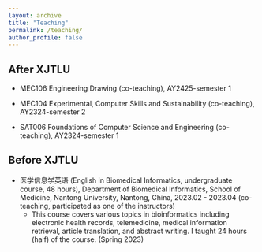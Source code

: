 ```yaml
---
layout: archive
title: "Teaching"
permalink: /teaching/
author_profile: false
---
```


After XJTLU
------
* MEC106 Engineering Drawing (co-teaching), AY2425-semester 1   

* MEC104 Experimental, Computer Skills and Sustainability (co-teaching), AY2324-semester 2   

* SAT006 Foundations of Computer Science and Engineering (co-teaching), AY2324-semester 1   

Before XJTLU
------
* 医学信息学英语 (English in Biomedical Informatics, undergraduate course, 48 hours), Department of Biomedical Informatics, School of Medicine, Nantong University, Nantong, China, 2023.02 - 2023.04 (co-teaching, participated as one of the instructors)
  * This course covers various topics in bioinformatics including electronic health records, telemedicine, medical information retrieval, article translation, and abstract writing. I taught 24 hours (half) of the course. (Spring 2023)
